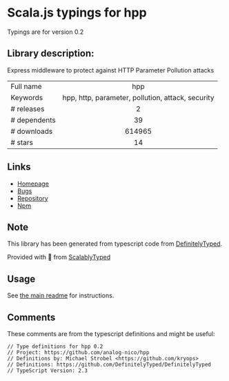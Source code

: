 
# Scala.js typings for hpp

Typings are for version 0.2

## Library description:
Express middleware to protect against HTTP Parameter Pollution attacks

|                    |                 |
| ------------------ | :-------------: |
| Full name          | hpp |
| Keywords           | hpp, http, parameter, pollution, attack, security |
| # releases         | 2 |
| # dependents       | 39 |
| # downloads        | 614965 |
| # stars            | 14 |

## Links
- [Homepage](https://github.com/analog-nico/hpp)
- [Bugs](https://github.com/analog-nico/hpp/issues)
- [Repository](https://github.com/analog-nico/hpp)
- [Npm](https://www.npmjs.com/package/hpp)
    


## Note
This library has been generated from typescript code from [DefinitelyTyped](https://definitelytyped.org).

Provided with :purple_heart: from [ScalablyTyped](https://github.com/oyvindberg/ScalablyTyped)

## Usage
See [the main readme](../../readme.md) for instructions.

## Comments

These comments are from the typescript definitions and might be useful:
```
// Type definitions for hpp 0.2
// Project: https://github.com/analog-nico/hpp
// Definitions by: Michael Strobel <https://github.com/kryops>
// Definitions: https://github.com/DefinitelyTyped/DefinitelyTyped
// TypeScript Version: 2.3

```

